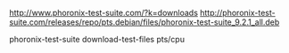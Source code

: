 http://www.phoronix-test-suite.com/?k=downloads
http://phoronix-test-suite.com/releases/repo/pts.debian/files/phoronix-test-suite_9.2.1_all.deb

phoronix-test-suite download-test-files pts/cpu
